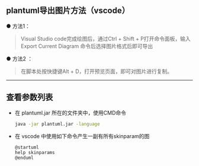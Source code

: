## plantuml导出图片方法（vscode）

● 方法1：

> Visual Studio code完成绘图后，通过Ctrl + Shift + P打开命令面板，输入 Export Current Diagram 命令后选择图片格式后即可导出

● 方法2 ：
	
> 在脚本处按快捷键Alt + D，打开预览页面，即可对图片进行复制。

---

## 查看参数列表

- 在 plantuml.jar 所在的文件夹中，使用CMD命令

	```bat
	java -jar plantuml.jar -language
	```

- 在 vscode 中使用如下命令产生一副有所有skinparam的图

	```
	@startuml
	help skinparams
	@enduml
	```
